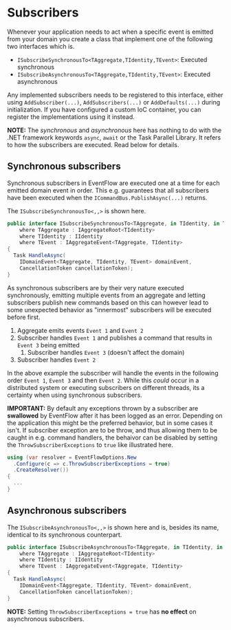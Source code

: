 # Subscribers
Whenever your application needs to act when a specific event is emitted from
your domain you create a class that implement one of the following two
interfaces which is.

- `ISubscribeSynchronousTo<TAggregate,TIdentity,TEvent>`: Executed synchronous
- `ISubscribeAsynchronousTo<TAggregate,TIdentity,TEvent>`: Executed asynchronous

Any implemented subscribers needs to be registered to this interface, either
using `AddSubscriber(...)`, `AddSubscribers(...)` or `AddDefaults(...)` during
initialization. If you have configured a custom IoC container, you can register
the implementations using it instead.

**NOTE:** The _synchronous_ and _asynchronous_ here has nothing to do with the
.NET framework keywords `async`, `await` or the Task Parallel Library. It
refers to how the subscribers are executed. Read below for details.

## Synchronous subscribers

Synchronous subscribers in EventFlow are executed one at a time for each
emitted domain event in order. This e.g. guarantees that all subscribers have
been executed when the `ICommandBus.PublishAsync(...)` returns.

The `ISubscribeSynchronousTo<,,>` is shown here.

```csharp
public interface ISubscribeSynchronousTo<TAggregate, in TIdentity, in TEvent>
    where TAggregate : IAggregateRoot<TIdentity>
    where TIdentity : IIdentity
    where TEvent : IAggregateEvent<TAggregate, TIdentity>
{
  Task HandleAsync(
    IDomainEvent<TAggregate, TIdentity, TEvent> domainEvent,
    CancellationToken cancellationToken);
}
```

As synchronous subscribers are by their very nature executed synchronously,
emitting multiple events from an aggregate and letting subscribers publish new
commands based on this can however lead to some unexpected behavior as
"innermost" subscribers will be executed before first.

1. Aggregate emits events `Event 1` and `Event 2`
1. Subscriber handles `Event 1` and publishes a command that results in
   `Event 3` being emitted
   1. Subscriber handles `Event 3` (doesn't affect the domain)
1. Subscriber handles `Event 2`

In the above example the subscriber will handle the events in the following
order `Event 1`, `Event 3` and then `Event 2`. While this _could_ occur in
a distributed system or executing subscribers on different threads, its a
certainty when using synchronous subscribers.

**IMPORTANT:** By default any exceptions thrown by a subscriber are
__swallowed__ by EventFlow after it has been logged as an error. Depending on
the application this might be the preferred behavior, but in some cases it isn't.
If subscriber exception are to be throw, and thus allowing them to be caught in
e.g. command handlers, the behaivor can be disabled by setting the
`ThrowSubscriberExceptions` to `true` like illustrated here.

```csharp
using (var resolver = EventFlowOptions.New
  .Configure(c => c.ThrowSubscriberExceptions = true)
  .CreateResolver())
{
  ...
}
```

## Asynchronous subscribers

The `ISubscribeAsynchronousTo<,,>` is shown here and is, besides its name,
identical to its synchronous counterpart.

```csharp
public interface ISubscribeAsynchronousTo<TAggregate, in TIdentity, in TEvent>
    where TAggregate : IAggregateRoot<TIdentity>
    where TIdentity : IIdentity
    where TEvent : IAggregateEvent<TAggregate, TIdentity>
{
  Task HandleAsync(
    IDomainEvent<TAggregate, TIdentity, TEvent> domainEvent,
    CancellationToken cancellationToken);
}
```

**NOTE:** Setting `ThrowSubscriberExceptions = true` has **no effect** on
asynchronous subscribers.

